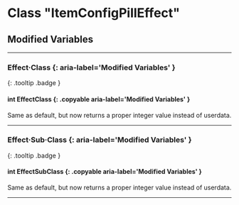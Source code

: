# Class "ItemConfigPillEffect"

## Modified Variables
___
### Effect·Class {: aria-label='Modified Variables' }
[ ](#){: .tooltip .badge }
#### int EffectClass  {: .copyable aria-label='Modified Variables' }
Same as default, but now returns a proper integer value instead of userdata.

___
### Effect·Sub·Class {: aria-label='Modified Variables' }
[ ](#){: .tooltip .badge }
#### int EffectSubClass  {: .copyable aria-label='Modified Variables' }
Same as default, but now returns a proper integer value instead of userdata.
___

